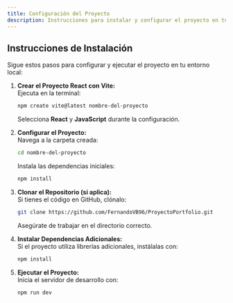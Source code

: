 ```yaml
---
title: Configuración del Proyecto
description: Instrucciones para instalar y configurar el proyecto en tu entorno local.
---
```


## Instrucciones de Instalación

Sigue estos pasos para configurar y ejecutar el proyecto en tu entorno local:

1. **Crear el Proyecto React con Vite:**  
   Ejecuta en la terminal:  
   ```bash
   npm create vite@latest nombre-del-proyecto
   ```  
   Selecciona **React** y **JavaScript** durante la configuración.  

2. **Configurar el Proyecto:**  
   Navega a la carpeta creada:  
   ```bash
   cd nombre-del-proyecto
   ```  
   Instala las dependencias iniciales:  
   ```bash
   npm install
   ```  

3. **Clonar el Repositorio (si aplica):**  
   Si tienes el código en GitHub, clónalo:  
   ```bash
   git clone https://github.com/FernandoVB96/ProyectoPortfolio.git
   ```  
   Asegúrate de trabajar en el directorio correcto.  

4. **Instalar Dependencias Adicionales:**  
   Si el proyecto utiliza librerías adicionales, instálalas con:  
   ```bash
   npm install
   ```  

5. **Ejecutar el Proyecto:**  
   Inicia el servidor de desarrollo con:  
   ```bash
   npm run dev
   ```  